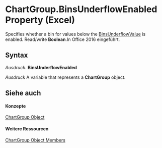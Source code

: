 
# ChartGroup.BinsUnderflowEnabled Property (Excel)

Specifies whether a bin for values below the [BinsUnderflowValue](39a9ec75-8283-e603-fddd-e165a1641203.md) is enabled. Read/write **Boolean**.In Office 2016 eingeführt.


## Syntax

 _Ausdruck_. **BinsUnderflowEnabled**

 _Ausdruck_ A variable that represents a **ChartGroup** object.


## Siehe auch


#### Konzepte


[ChartGroup Object](7eee66c5-04a7-fd86-6e34-4c22ccaf8de0.md)
#### Weitere Ressourcen


[ChartGroup Object Members](http://msdn.microsoft.com/library/2d31f7af-d639-c8f4-0714-08fc618ec92d%28Office.15%29.aspx)